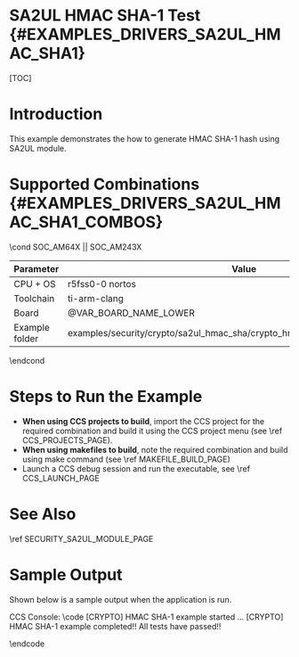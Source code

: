 # SA2UL HMAC SHA-1 Test {#EXAMPLES_DRIVERS_SA2UL_HMAC_SHA1}

[TOC]

# Introduction

This example demonstrates the how to generate HMAC SHA-1 hash using SA2UL module.

# Supported Combinations {#EXAMPLES_DRIVERS_SA2UL_HMAC_SHA1_COMBOS}

\cond SOC_AM64X || SOC_AM243X

 Parameter      | Value
 ---------------|-----------
 CPU + OS       | r5fss0-0 nortos
 Toolchain      | ti-arm-clang
 Board          | @VAR_BOARD_NAME_LOWER
 Example folder | examples/security/crypto/sa2ul_hmac_sha/crypto_hmac_sha1/crypto_hmac_sha1.c

\endcond

# Steps to Run the Example

- **When using CCS projects to build**, import the CCS project for the required combination
  and build it using the CCS project menu (see \ref CCS_PROJECTS_PAGE).
- **When using makefiles to build**, note the required combination and build using
  make command (see \ref MAKEFILE_BUILD_PAGE)
- Launch a CCS debug session and run the executable, see \ref CCS_LAUNCH_PAGE

# See Also

\ref SECURITY_SA2UL_MODULE_PAGE

# Sample Output

Shown below is a sample output when the application is run.


CCS Console:
\code
[CRYPTO] HMAC SHA-1 example started ... 
[CRYPTO] HMAC SHA-1 example completed!!
All tests have passed!!

\endcode


